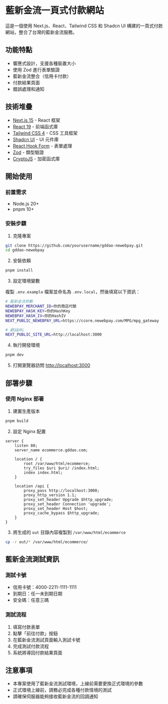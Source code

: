 # 藍新金流一頁式付款網站

這是一個使用 Next.js、React、Tailwind CSS 和 Shadcn UI 構建的一頁式付款網站，整合了台灣的藍新金流服務。

## 功能特點

- 響應式設計，支援各種裝置大小
- 使用 Zod 進行表單驗證
- 藍新金流整合（信用卡付款）
- 付款結果頁面
- 錯誤處理和通知

## 技術堆疊

- [Next.js 15](https://nextjs.org/) - React 框架
- [React 19](https://react.dev/) - 前端函式庫
- [Tailwind CSS 4](https://tailwindcss.com/) - CSS 工具框架
- [Shadcn UI](https://ui.shadcn.com/) - UI 元件庫
- [React Hook Form](https://react-hook-form.com/) - 表單處理
- [Zod](https://zod.dev/) - 類型驗證
- [CryptoJS](https://cryptojs.gitbook.io/docs/) - 加密函式庫

## 開始使用

### 前置需求

- Node.js 20+
- pnpm 10+

### 安裝步驟

1. 克隆專案

```bash
git clone https://github.com/yourusername/gddao-newebpay.git
cd gddao-newebpay
```

2. 安裝依賴

```bash
pnpm install
```

3. 設定環境變數

複製 `.env.example` 檔案並命名為 `.env.local`，然後填寫以下資訊：

```bash
# 藍新金流參數
NEWEBPAY_MERCHANT_ID=你的商店代號
NEWEBPAY_HASH_KEY=你的HashKey
NEWEBPAY_HASH_IV=你的HashIV
NEXT_PUBLIC_NEWEBPAY_URL=https://ccore.newebpay.com/MPG/mpg_gateway

# 網站URL
NEXT_PUBLIC_SITE_URL=http://localhost:3000
```

4. 執行開發環境

```bash
pnpm dev
```

5. 打開瀏覽器訪問 [http://localhost:3000](http://localhost:3000)

## 部署步驟

### 使用 Nginx 部署

1. 建置生產版本

```bash
pnpm build
```

2. 設定 Nginx 配置

```nginx
server {
    listen 80;
    server_name ecommerce.gddao.com;

    location / {
        root /var/www/html/ecommerce;
        try_files $uri $uri/ /index.html;
        index index.html;
    }

    location /api {
        proxy_pass http://localhost:3000;
        proxy_http_version 1.1;
        proxy_set_header Upgrade $http_upgrade;
        proxy_set_header Connection 'upgrade';
        proxy_set_header Host $host;
        proxy_cache_bypass $http_upgrade;
    }
}
```

3. 將生成的 `out` 目錄內容複製到 `/var/www/html/ecommerce`

```bash
cp -r out/* /var/www/html/ecommerce/
```

## 藍新金流測試資訊

### 測試卡號

- 信用卡號：4000-2211-1111-1111
- 到期日：任一未到期日期
- 安全碼：任意三碼

### 測試流程

1. 填寫付款表單
2. 點擊「前往付款」按鈕
3. 在藍新金流測試頁面輸入測試卡號
4. 完成測試付款流程
5. 系統將導回付款結果頁面

## 注意事項

- 本專案使用了藍新金流測試環境，上線前需要更換正式環境的參數
- 正式環境上線前，請務必完成各種付款情境的測試
- 請確保伺服器能夠接收藍新金流的回調通知
